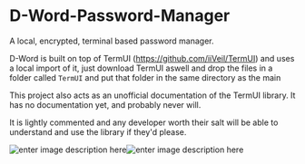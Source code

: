 # D-Word-Password-Manager
A local, encrypted, terminal based password manager.

D-Word is built on top of TermUI (https://github.com/iiVeil/TermUI) and uses a local import of it, just download TermUI aswell and drop the files in a folder called `TermUI` and put that folder in the same directory as the main

This project also acts as an unofficial documentation of the TermUI library. It has no documentation yet, and probably never will.

It is lightly commented and any developer worth their salt will be able to understand and use the library if they'd please.



![enter image description here](https://cdn.upload.systems/uploads/7GqMS8rw.png)![enter image description here](https://cdn.upload.systems/uploads/mQ9tvv0c.png)

